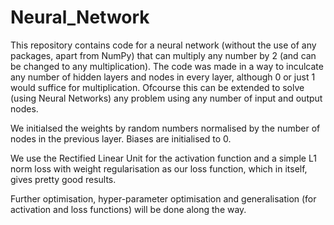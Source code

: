 # Neural_Network

This repository contains code for a neural network (without the use of any packages, apart from NumPy) that can multiply any number by 2 (and can be changed to any multiplication). The code was made in a way to inculcate any number of hidden layers and nodes in every layer, although 0 or just 1 would suffice for multiplication. Ofcourse this can be extended to solve (using Neural Networks) any problem using any number of input and output nodes.

We initialsed the weights by random numbers normalised by the number of nodes in the previous layer. Biases are initialised to 0. 

We use the Rectified Linear Unit for the activation function and a simple L1 norm loss with weight regularisation as our loss function, which in itself, gives pretty good results.

Further optimisation, hyper-parameter optimisation and generalisation (for activation and loss functions) will be done along the way.
